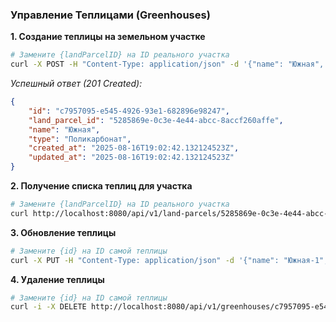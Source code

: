 ### Управление Теплицами (Greenhouses)

**1. Создание теплицы на земельном участке**

```bash
# Замените {landParcelID} на ID реального участка
curl -X POST -H "Content-Type: application/json" -d '{"name": "Южная", "type": "Поликарбонат"}' http://localhost:8080/api/v1/land-parcels/5285869e-0c3e-4e44-abcc-8accf260affe/greenhouses
```

*Успешный ответ (201 Created):*
```json
{
    "id": "c7957095-e545-4926-93e1-682896e98247",
    "land_parcel_id": "5285869e-0c3e-4e44-abcc-8accf260affe",
    "name": "Южная",
    "type": "Поликарбонат",
    "created_at": "2025-08-16T19:02:42.132124523Z",
    "updated_at": "2025-08-16T19:02:42.132124523Z"
}
```

**2. Получение списка теплиц для участка**

```bash
# Замените {landParcelID} на ID реального участка
curl http://localhost:8080/api/v1/land-parcels/5285869e-0c3e-4e44-abcc-8accf260affe/greenhouses
```

**3. Обновление теплицы**

```bash
# Замените {id} на ID самой теплицы
curl -X PUT -H "Content-Type: application/json" -d '{"name": "Южная-1", "type": "Стекло"}' http://localhost:8080/api/v1/greenhouses/c7957095-e545-4926-93e1-682896e98247
```

**4. Удаление теплицы**

```bash
# Замените {id} на ID самой теплицы
curl -i -X DELETE http://localhost:8080/api/v1/greenhouses/c7957095-e545-4926-93e1-682896e98247
```